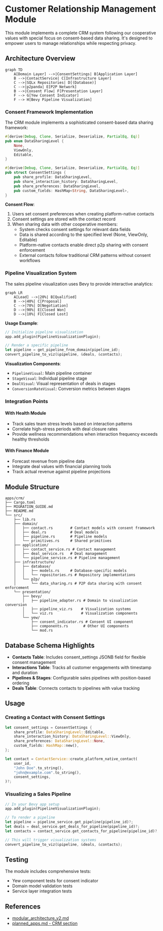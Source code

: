 # Customer Relationship Management Module

This module implements a complete CRM system following our cooperative values with special focus on consent-based data sharing. It's designed to empower users to manage relationships while respecting privacy.

## Architecture Overview

```mermaid
graph TD
    A[Domain Layer] -->|ConsentSettings| B[Application Layer]
    B -->|ContactService| C[Infrastructure Layer]
    C -->|SQLx Repositories| D[(Database)]
    C -->|p2panda| E[P2P Network]
    B -->|Consent Flow| F[Presentation Layer]
    F --> G[Yew Consent Indicator]
    F --> H[Bevy Pipeline Visualization]
```

### Consent Framework Implementation

The CRM module implements a sophisticated consent-based data sharing framework:

```rust
#[derive(Debug, Clone, Serialize, Deserialize, PartialEq, Eq)]
pub enum DataSharingLevel {
    None,
    ViewOnly,
    Editable,
}

#[derive(Debug, Clone, Serialize, Deserialize, PartialEq, Eq)]
pub struct ConsentSettings {
    pub share_profile: DataSharingLevel,
    pub share_interaction_history: DataSharingLevel,
    pub share_preferences: DataSharingLevel,
    pub custom_fields: HashMap<String, DataSharingLevel>,
}
```

**Consent Flow**:
1. Users set consent preferences when creating platform-native contacts
2. Consent settings are stored with the contact record
3. When sharing data with other cooperative members:
   - System checks consent settings for relevant data fields
   - Data is shared according to the specified level (None, ViewOnly, Editable)
   - Platform-native contacts enable direct p2p sharing with consent enforcement
   - External contacts follow traditional CRM patterns without consent workflows

### Pipeline Visualization System

The sales pipeline visualization uses Bevy to provide interactive analytics:

```mermaid
graph LR
    A[Lead] -->|20%| B[Qualified]
    B -->|40%| C[Proposal]
    C -->|70%| D[Negotiation]
    D -->|90%| E[Closed Won]
    D -->|10%| F[Closed Lost]
```

**Usage Example**:
```rust
// Initialize pipeline visualization
app.add_plugin(PipelineVisualizationPlugin);

// Render a specific pipeline
let pipeline = get_pipeline_from_domain(pipeline_id);
convert_pipeline_to_viz(&pipeline, &deals, &contacts);
```

**Visualization Components**:
- `PipelineVisual`: Main pipeline container
- `StageVisual`: Individual pipeline stage
- `DealVisual`: Visual representation of deals in stages
- `ConversionRateVisual`: Conversion metrics between stages

### Integration Points

#### With Health Module
- Track sales team stress levels based on interaction patterns
- Correlate high-stress periods with deal closure rates
- Provide wellness recommendations when interaction frequency exceeds healthy thresholds

#### With Finance Module
- Forecast revenue from pipeline data
- Integrate deal values with financial planning tools
- Track actual revenue against pipeline projections

## Module Structure

```
apps/crm/
├── Cargo.toml
├── MIGRATION_GUIDE.md
├── README.md
└── src/
    ├── lib.rs
    ├── domain/
    │   ├── contact.rs        # Contact models with consent framework
    │   ├── deal.rs           # Deal models
    │   ├── pipeline.rs       # Pipeline models
    │   └── primitives.rs     # Shared primitives
    ├── application/
    │   ├── contact_service.rs # Contact management
    │   ├── deal_service.rs   # Deal management
    │   └── pipeline_service.rs # Pipeline management
    ├── infrastructure/
    │   ├── database/
    │   │   ├── models.rs     # Database-specific models
    │   │   └── repositories.rs # Repository implementations
    │   └── p2p/
    │       └── data_sharing.rs # P2P data sharing with consent enforcement
    └── presentation/
        ├── bevy/
        │   ├── pipeline_adapter.rs # Domain to visualization conversion
        │   ├── pipeline_viz.rs    # Visualization systems
        │   └── viz.rs             # Visualization components
        └── yew/
            ├── consent_indicator.rs # Consent UI component
            ├── components.rs       # Other UI components
            └── mod.rs
```

## Database Schema Highlights

- **Contacts Table**: Includes consent_settings JSONB field for flexible consent management
- **Interactions Table**: Tracks all customer engagements with timestamp and duration
- **Pipelines & Stages**: Configurable sales pipelines with position-based ordering
- **Deals Table**: Connects contacts to pipelines with value tracking

## Usage

### Creating a Contact with Consent Settings

```rust
let consent_settings = ConsentSettings {
    share_profile: DataSharingLevel::Editable,
    share_interaction_history: DataSharingLevel::ViewOnly,
    share_preferences: DataSharingLevel::None,
    custom_fields: HashMap::new(),
};

let contact = ContactService::create_platform_native_contact(
    user_id,
    "John Doe".to_string(),
    "john@example.com".to_string(),
    consent_settings,
)?;
```

### Visualizing a Sales Pipeline

```rust
// In your Bevy app setup
app.add_plugin(PipelineVisualizationPlugin);

// To render a pipeline
let pipeline = pipeline_service.get_pipeline(pipeline_id)?;
let deals = deal_service.get_deals_for_pipeline(pipeline_id)?;
let contacts = contact_service.get_contacts_for_pipeline(pipeline_id)?;

// This will trigger visualization systems
convert_pipeline_to_viz(&pipeline, &deals, &contacts);
```

## Testing

The module includes comprehensive tests:
- Yew component tests for consent indicator
- Domain model validation tests
- Service layer integration tests

## References
- [modular_architecture_v2.md](../../docs/modular_architecture_v2.md)
- [planned_apps.md - CRM section](../../docs/planned_apps.md)
